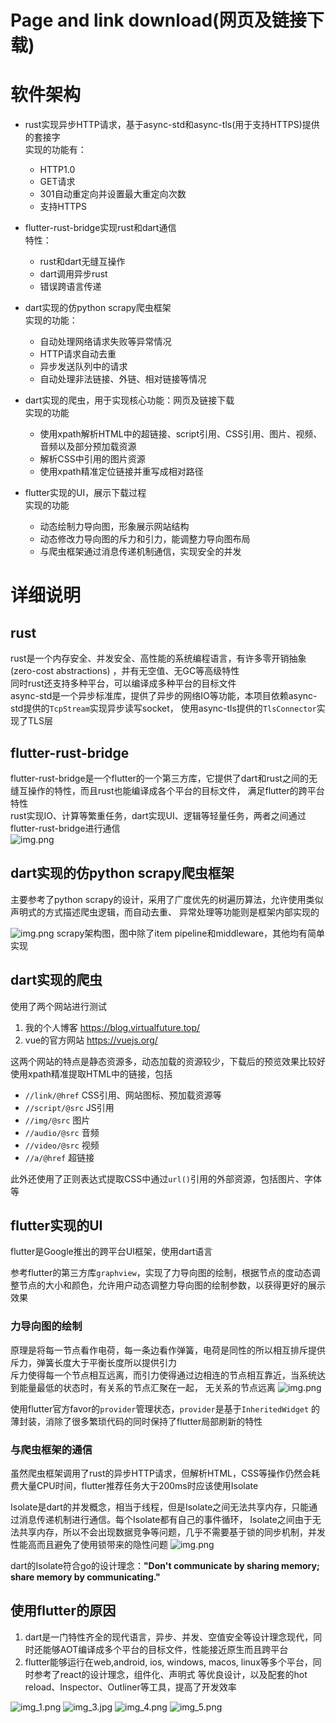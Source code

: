 # Page and link download(网页及链接下载)

# 软件架构

- rust实现异步HTTP请求，基于async-std和async-tls(用于支持HTTPS)提供的套接字  
  实现的功能有：
    - HTTP1.0
    - GET请求
    - 301自动重定向并设置最大重定向次数
    - 支持HTTPS

- flutter-rust-bridge实现rust和dart通信  
  特性：
    - rust和dart无缝互操作
    - dart调用异步rust
    - 错误跨语言传递

- dart实现的仿python scrapy爬虫框架  
  实现的功能：
    - 自动处理网络请求失败等异常情况
    - HTTP请求自动去重
    - 异步发送队列中的请求
    - 自动处理非法链接、外链、相对链接等情况

- dart实现的爬虫，用于实现核心功能：网页及链接下载  
  实现的功能
    - 使用xpath解析HTML中的超链接、script引用、CSS引用、图片、视频、音频以及部分预加载资源
    - 解析CSS中引用的图片资源
    - 使用xpath精准定位链接并重写成相对路径

- flutter实现的UI，展示下载过程  
  实现的功能
    - 动态绘制力导向图，形象展示网站结构
    - 动态修改力导向图的斥力和引力，能调整力导向图布局
    - 与爬虫框架通过消息传递机制通信，实现安全的并发

# 详细说明

## rust

rust是一个内存安全、并发安全、高性能的系统编程语言，有许多零开销抽象(zero-cost abstractions)
，并有无空值、无GC等高级特性  
同时rust还支持多种平台，可以编译成多种平台的目标文件  
async-std是一个异步标准库，提供了异步的网络IO等功能，本项目依赖async-std提供的`TcpStream`实现异步读写socket，
使用async-tls提供的`TlsConnector`实现了TLS层

## flutter-rust-bridge

flutter-rust-bridge是一个flutter的一个第三方库，它提供了dart和rust之间的无缝互操作的特性，而且rust也能编译成各个平台的目标文件，
满足flutter的跨平台特性  
rust实现IO、计算等繁重任务，dart实现UI、逻辑等轻量任务，两者之间通过flutter-rust-bridge进行通信  
![img.png](images/img.png)

## dart实现的仿python scrapy爬虫框架

主要参考了python scrapy的设计，采用了广度优先的树遍历算法，允许使用类似声明式的方式描述爬虫逻辑，而自动去重、
异常处理等功能则是框架内部实现的

![img.png](images/img_6.png)
scrapy架构图，图中除了item pipeline和middleware，其他均有简单实现

## dart实现的爬虫

使用了两个网站进行测试

1. 我的个人博客 https://blog.virtualfuture.top/
2. vue的官方网站 https://vuejs.org/

这两个网站的特点是静态资源多，动态加载的资源较少，下载后的预览效果比较好  
使用xpath精准提取HTML中的链接，包括

- `//link/@href` CSS引用、网站图标、预加载资源等
- `//script/@src` JS引用
- `//img/@src`     图片
- `//audio/@src`  音频
- `//video/@src`  视频
- `//a/@href`    超链接

此外还使用了正则表达式提取CSS中通过`url()`引用的外部资源，包括图片、字体等

## flutter实现的UI

flutter是Google推出的跨平台UI框架，使用dart语言

参考flutter的第三方库`graphview`，实现了力导向图的绘制，根据节点的度动态调整节点的大小和颜色，允许用户动态调整力导向图的绘制参数，以获得更好的展示效果

### 力导向图的绘制

原理是将每一节点看作电荷，每一条边看作弹簧，电荷是同性的所以相互排斥提供斥力，弹簧长度大于平衡长度所以提供引力  
斥力使得每一个节点相互远离，而引力使得通过边相连的节点相互靠近，当系统达到能量最低的状态时，有关系的节点汇聚在一起，
无关系的节点远离
![img.png](images/img_8.png)

使用flutter官方favor的`provider`管理状态，`provider`是基于`InheritedWidget`
的薄封装，消除了很多繁琐代码的同时保持了flutter局部刷新的特性

### 与爬虫框架的通信

虽然爬虫框架调用了rust的异步HTTP请求，但解析HTML，CSS等操作仍然会耗费大量CPU时间，flutter推荐任务大于200ms时应该使用Isolate

Isolate是dart的并发概念，相当于线程，但是Isolate之间无法共享内存，只能通过消息传递机制进行通信。每个Isolate都有自己的事件循环，
Isolate之间由于无法共享内存，所以不会出现数据竞争等问题，几乎不需要基于锁的同步机制，并发性能高而且避免了使用锁带来的隐性问题
![img.png](images/img_7.png)

dart的Isolate符合go的设计理念：**"Don't communicate by sharing memory; share memory by
communicating."**

## 使用flutter的原因

1. dart是一门特性齐全的现代语言，异步、并发、空值安全等设计理念现代，同时还能够AOT编译成多个平台的目标文件，性能接近原生而且跨平台
2. flutter能够运行在web,android, ios, windows, macos, linux等多个平台，同时参考了react的设计理念，组件化、声明式
   等优良设计，以及配套的hot reload、Inspector、Outliner等工具，提高了开发效率

![img_1.png](images/img_1.png)
![img_3.jpg](images/img_3.jpg)
![img_4.png](images/img_4.png)
![img_5.png](images/img_5.png)